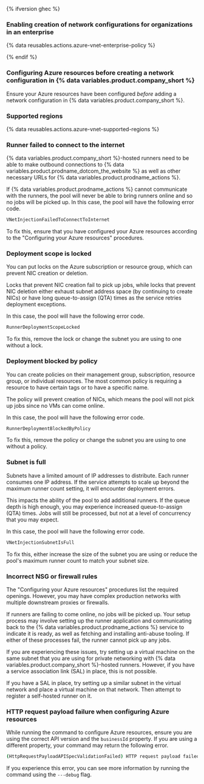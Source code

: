 {% ifversion ghec %}

### Enabling creation of network configurations for organizations in an enterprise

{% data reusables.actions.azure-vnet-enterprise-policy %}

{% endif %}

### Configuring Azure resources before creating a network configuration in {% data variables.product.company_short %}

Ensure your Azure resources have been configured _before_ adding a network configuration in {% data variables.product.company_short %}.

### Supported regions

{% data reusables.actions.azure-vnet-supported-regions %}

### Runner failed to connect to the internet

{% data variables.product.company_short %}-hosted runners need to be able to make outbound connections to {% data variables.product.prodname_dotcom_the_website %} as well as other necessary URLs for {% data variables.product.prodname_actions %}.

If {% data variables.product.prodname_actions %} cannot communicate with the runners, the pool will never be able to bring runners online and so no jobs will be picked up. In this case, the pool will have the following error code.

```bash
VNetInjectionFailedToConnectToInternet
```

To fix this, ensure that you have configured your Azure resources according to the "Configuring your Azure resources" procedures.

### Deployment scope is locked

You can put locks on the Azure subscription or resource group, which can prevent NIC creation or deletion.

Locks that prevent NIC creation fail to pick up jobs, while locks that prevent NIC deletion either exhaust subnet address space (by continuing to create NICs) or have long queue-to-assign (QTA) times as the service retries deployment exceptions.

In this case, the pool will have the following error code.

```bash
RunnerDeploymentScopeLocked
```

To fix this, remove the lock or change the subnet you are using to one without a lock.

### Deployment blocked by policy

You can create policies on their management group, subscription, resource group, or individual resources. The most common policy is requiring a resource to have certain tags or to have a specific name.

The policy will prevent creation of NICs, which means the pool will not pick up jobs since no VMs can come online.

In this case, the pool will have the following error code.

```bash
RunnerDeploymentBlockedByPolicy
```

To fix this, remove the policy or change the subnet you are using to one without a policy.

### Subnet is full

Subnets have a limited amount of IP addresses to distribute. Each runner consumes one IP address. If the service attempts to scale up beyond the maximum runner count setting, it will encounter deployment errors.

This impacts the ability of the pool to add additional runners. If the queue depth is high enough, you may experience increased queue-to-assign (QTA) times. Jobs will still be processed, but not at a level of concurrency that you may expect.

In this case, the pool will have the following error code.

```bash
VNetInjectionSubnetIsFull
```

To fix this, either increase the size of the subnet you are using or reduce the pool's maximum runner count to match your subnet size.

### Incorrect NSG or firewall rules

The "Configuring your Azure resources" procedures list the required openings. However, you may have complex production networks with multiple downstream proxies or firewalls.

If runners are failing to come online, no jobs will be picked up. Your setup process may involve setting up the runner application and communicating back to the {% data variables.product.prodname_actions %} service to indicate it is ready, as well as fetching and installing anti-abuse tooling. If either of these processes fail, the runner cannot pick up any jobs.

If you are experiencing these issues, try setting up a virtual machine on the same subnet that you are using for private networking with {% data variables.product.company_short %}-hosted runners. However, if you have a service association link (SAL) in place, this is not possible.

If you have a SAL in place, try setting up a similar subnet in the virtual network and place a virtual machine on that network. Then attempt to register a self-hosted runner on it.

### HTTP request payload failure when configuring Azure resources

While running the command to configure Azure resources, ensure you are using the correct API version and the `businessId` property. If you are using a different property, your command may return the following error.

```bash
(HttpRequestPayloadAPISpecValidationFailed) HTTP request payload failed validation against API specification with one or more errors. Please see details for more information.
```

If you experience this error, you can see more information by running the command using the `---debug` flag.
